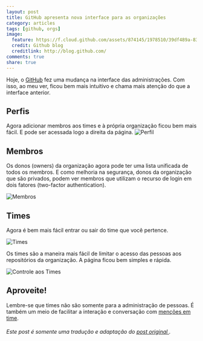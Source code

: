 ```yaml
---
layout: post
title: GitHub apresenta nova interface para as organizações
category: articles
tags: [github, orgs]
image:
  feature: https://f.cloud.github.com/assets/874145/1978510/39df489a-83a5-11e3-8a93-69c430d4c09b.png
  credit: Github blog
  creditlink: http://blog.github.com/
comments: true
share: true
---
```


Hoje, o [GitHub](http://github.com) fez uma mudança na interface das administrações. Com isso, ao meu ver, ficou bem mais intuitivo e chama mais atenção do que a interface anterior.

## Perfis

Agora adicionar membros aos times e à própria organização ficou bem mais fácil. E pode ser acessada logo a direita da página.
![Perfil](https://f.cloud.github.com/assets/874145/1978510/39df489a-83a5-11e3-8a93-69c430d4c09b.png)

## Membros

Os donos (owners) da organização agora pode ter uma lista unificada de todos os membros. E como melhoria na segurança, donos da organização que são privados, podem ver membros que utilizam o recurso de login em dois fatores (two-factor authentication).

![Membros](https://f.cloud.github.com/assets/874145/1979736/69cc349a-83b5-11e3-88b9-7ec8df1e1476.png)

## Times

Agora é bem mais fácil entrar ou sair do time que você pertence.

![Times](https://f.cloud.github.com/assets/874145/1978517/6c1f4e2c-83a5-11e3-8522-952bf43919ed.png)

Os times são a maneira mais fácil de limitar o acesso das pessoas aos repositórios da organização. A página ficou bem simples e rápida.

![Controle aos Times](https://f.cloud.github.com/assets/874145/1978520/724a3276-83a5-11e3-986e-8b1c056e37bb.png)

## Aproveite!

Lembre-se que times não são somente para a administração de pessoas. É também um meio de facilitar a interação e conversação com [menções em time](https://github.com/blog/1121-introducing-team-mentions).

###### Este post é somente uma tradução e adaptação do [post original <i class="icon-external-link"></i>](https://github.com/blog/1763-better-organizations).